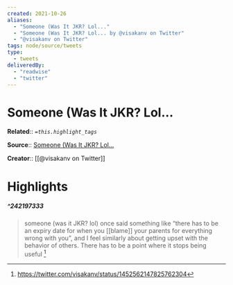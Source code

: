 ```yaml
---
created: 2021-10-26
aliases:
  - "Someone (Was It JKR? Lol..."
  - "Someone (Was It JKR? Lol... by @visakanv on Twitter"
  - "@visakanv on Twitter"
tags: node/source/tweets
type: 
  - tweets
deliveredBy: 
  - "readwise"
  - "twitter"
---
```

# Someone (Was It JKR? Lol...

**Related**:: 
*`=this.highlight_tags`*

**Source**:: [Someone (Was It JKR? Lol...](https://twitter.com/visakanv/status/1452562147825762304)

**Creator**:: [[@visakanv on Twitter]]

# Highlights
##### ^242197333
  
> someone (was it JKR? lol) once said something like “there has to be an expiry date for when you [[blame]] your parents for everything wrong with you”, and I feel similarly about getting upset with the behavior of others. There has to be a point where it stops being useful 
  [^242197333]

[^242197333]: https://twitter.com/visakanv/status/1452562147825762304

